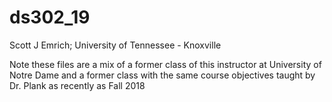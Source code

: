 # ds302_19

Scott J Emrich; University of Tennessee - Knoxville

Note these files are a mix of a former class of this instructor at University of Notre Dame and a former class with the same course objectives taught by Dr. Plank as recently as Fall 2018
